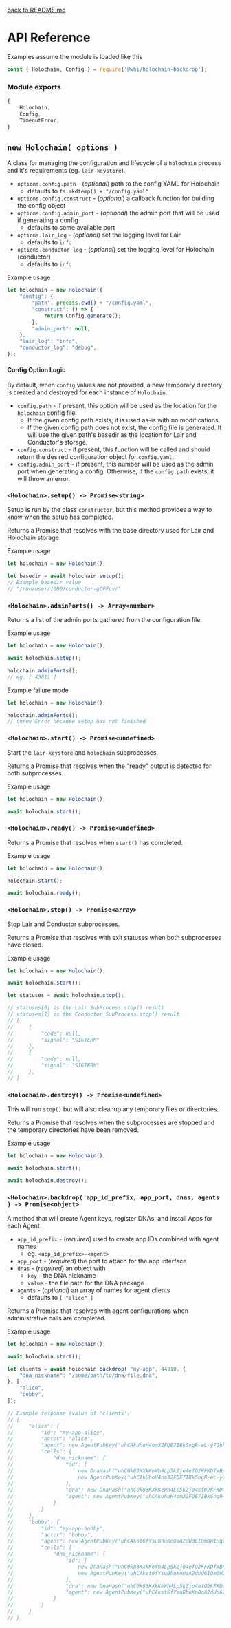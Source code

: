 [back to README.md](../README.md)

# API Reference

Examples assume the module is loaded like this
```javascript
const { Holochain, Config } = require('@whi/holochain-backdrop');
```

### Module exports
```javascript
{
    Holochain,
    Config,
    TimeoutError,
}
```

## `new Holochain( options )`
A class for managing the configuration and lifecycle of a `holochain` process and it's requirements
(eg. `lair-keystore`).

- `options.config.path` - (*optional*) path to the config YAML for Holochain
  - defaults to `fs.mkdtemp() + "/config.yaml"`
- `options.config.construct` - (*optional*) a callback function for building the config object
- `options.config.admin_port` - (*optional*) the admin port that will be used if generating a config
  - defaults to some available port
- `options.lair_log` - (*optional*) set the logging level for Lair
  - defaults to `info`
- `options.conductor_log` - (*optional*) set the logging level for Holochain (conductor)
  - defaults to `info`

Example usage
```javascript
let holochain = new Holochain({
    "config": {
        "path": process.cwd() + "/config.yaml",
        "construct": () => {
            return Config.generate();
        },
        "admin_port": null,
    },
    "lair_log": "info",
    "conductor_log": "debug",
});
```

#### Config Option Logic
By default, when `config` values are not provided, a new temporary directory is created and
destroyed for each instance of `Holochain`.

- `config.path` - if present, this option will be used as the location for the `holochain` config
  file.
  - If the given config path exists, it is used as-is with no modifications.
  - If the given config path does not exist, the config file is generated.  It will use the given
    path's basedir as the location for Lair and Conductor's storage.
- `config.construct` - if present, this function will be called and should return the desired
  configuration object for `config.yaml`.
- `config.admin_port` - if present, this number will be used as the admin port when generating a
  config.  Otherwise, if the `config.path` exists, it will throw an error.


### `<Holochain>.setup() -> Promise<string>`
Setup is run by the class `constructor`, but this method provides a way to know when the setup has
completed.

Returns a Promise that resolves with the base directory used for Lair and Holochain storage.

Example usage
```javascript
let holochain = new Holochain();

let basedir = await holochain.setup();
// Example basedir value
// "/run/user/1000/conductor-gCFFcv/"
```

### `<Holochain>.adminPorts() -> Array<number>`
Returns a list of the admin ports gathered from the configuration file.

Example usage
```javascript
let holochain = new Holochain();

await holochain.setup();

holochain.adminPorts();
// eg. [ 43811 ]
```

Example failure mode
```javascript
let holochain = new Holochain();

holochain.adminPorts();
// throw Error because setup has not finished
```


### `<Holochain>.start() -> Promise<undefined>`
Start the `lair-keystore` and `holochain` subprocesses.

Returns a Promise that resolves when the "ready" output is detected for both subprocesses.

Example usage
```javascript
let holochain = new Holochain();

await holochain.start();
```


### `<Holochain>.ready() -> Promise<undefined>`
Returns a Promise that resolves when `start()` has completed.

Example usage
```javascript
let holochain = new Holochain();

holochain.start();

await holochain.ready();
```


### `<Holochain>.stop() -> Promise<array>`
Stop Lair and Conductor subprocesses.

Returns a Promise that resolves with exit statuses when both subprocesses have closed.

Example usage
```javascript
let holochain = new Holochain();

await holochain.start();

let statuses = await holochain.stop();

// statuses[0] is the Lair SubProcess.stop() result
// statuses[1] is the Conductor SubProcess.stop() result
// [
//     {
//         "code": null,
//         "signal": "SIGTERM"
//     },
//     {
//         "code": null,
//         "signal": "SIGTERM"
//     },
// ]
```


### `<Holochain>.destroy() -> Promise<undefined>`
This will run `stop()` but will also cleanup any temporary files or directories.

Returns a Promise that resolves when the subprocesses are stopped and the temporary directories have
been removed.

Example usage
```javascript
let holochain = new Holochain();

await holochain.start();

await holochain.destroy();
```


### `<Holochain>.backdrop( app_id_prefix, app_port, dnas, agents ) -> Promise<object>`
A method that will create Agent keys, register DNAs, and install Apps for each Agent.

- `app_id_prefix` - (*required*) used to create app IDs combined with agent names
  - eg. `<app_id_prefix>-<agent>`
- `app_port` - (*required*) the port to attach for the app interface
- `dnas` - (*required*) an object with
  - `key` - the DNA nickname
  - `value` - the file path for the DNA package
- `agents` - (*optional*) an array of names for agent clients
  - defaults to `[ "alice" ]`

Returns a Promise that resolves with agent configurations when administrative calls are completed.

Example usage
```javascript
let holochain = new Holochain();

await holochain.start();

let clients = await holochain.backdrop( "my-app", 44910, {
    "dna_nickname": "/some/path/to/dna/file.dna",
}, [
    "alice",
    "bobby",
]);

// Example response (value of 'clients')
// {
//     "alice": {
//         "id": "my-app-alice",
//         "actor": "alice",
//         "agent": new AgentPubKey("uhCAkUhoH4om32FQE7IBkSngR-eL-y7GbkmJ52RgtydvYBo8NM_cN"),
//         "cells": {
//             "dna_nickname": {
//                 "id": [
//                     new DnaHash("uhC0k83KXkKeWh4Lp5kZjo4efO2KFKDfxBnuJDc6o_CgA3K9ShTPs"),
//                     new AgentPubKey("uhCAkUhoH4om32FQE7IBkSngR-eL-y7GbkmJ52RgtydvYBo8NM_cN")
//                 ],
//                 "dna": new DnaHash("uhC0k83KXkKeWh4Lp5kZjo4efO2KFKDfxBnuJDc6o_CgA3K9ShTPs"),
//                 "agent": new AgentPubKey("uhCAkUhoH4om32FQE7IBkSngR-eL-y7GbkmJ52RgtydvYBo8NM_cN")
//             }
//         }
//     },
//     "bobby": {
//         "id": "my-app-bobby",
//         "actor": "bobby",
//         "agent": new AgentPubKey("uhCAkst6fYsuBhuKnOaA2dUd6IDm0WIHqZTUpuB1tfRtS_PcFqCYP"),
//         "cells": {
//             "dna_nickname": {
//                 "id": [
//                     new DnaHash("uhC0k83KXkKeWh4Lp5kZjo4efO2KFKDfxBnuJDc6o_CgA3K9ShTPs"),
//                     new AgentPubKey("uhCAkst6fYsuBhuKnOaA2dUd6IDm0WIHqZTUpuB1tfRtS_PcFqCYP")
//                 ],
//                 "dna": new DnaHash("uhC0k83KXkKeWh4Lp5kZjo4efO2KFKDfxBnuJDc6o_CgA3K9ShTPs"),
//                 "agent": new AgentPubKey("uhCAkst6fYsuBhuKnOaA2dUd6IDm0WIHqZTUpuB1tfRtS_PcFqCYP")
//             }
//         }
//     }
// }
```
